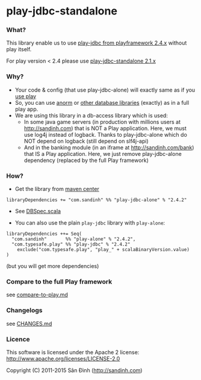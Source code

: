 play-jdbc-standalone
====================
### What?
This library enable us to use [play-jdbc from playframework 2.4.x](https://github.com/playframework/playframework/blob/2.4.x/framework/src/play-jdbc/src/main/scala/play/api/db/DB.scala) without play itself.

For play version < 2.4 please use [play-jdbc-standalone 2.1.x](http://search.maven.org/#search|ga|1|g%3A%22com.sandinh%22%20play-jdbc-standalone)

### Why?
+ Your code & config (that use play-jdbc-alone) will exactly same as if you [use play](http://www.playframework.com/documentation/2.4.x/ScalaDatabase)
+ So, you can use [anorm](http://www.playframework.com/documentation/2.4.x/ScalaAnorm) or [other database libraries](http://www.playframework.com/documentation/2.4.x/ScalaDatabaseOthers) (exactly) as in a full play app.
+ We are using this library in a db-access library which is used:
    - In some java game servers (in production with millions users at http://sandinh.com) that is NOT a Play application.
      Here, we must use log4j instead of logback. Thanks to play-jdbc-alone which do NOT depend on logback (still depend on slf4j-api)
    - And in the banking module (in an iframe at http://sandinh.com/bank) that IS a Play application.
      Here, we just remove play-jdbc-alone dependency (replaced by the full Play framework)

### How?
+ Get the library from [maven center](http://search.maven.org/#search|ga|1|g%3A%22com.sandinh%22%20play-jdbc-alone)
```
libraryDependencies += "com.sandinh" %% "play-jdbc-alone" % "2.4.2"
```
+ See [DBSpec.scala](https://github.com/giabao/play-jdbc-standalone/blob/master/src/test/scala/play/api/DBSpec.scala)

+ You can also use the plain `play-jdbc` library with `play-alone`:
```
libraryDependencies ++= Seq(
  "com.sandinh"       %% "play-alone" % "2.4.2",
  "com.typesafe.play" %% "play-jdbc" % "2.4.2"
    exclude("com.typesafe.play", "play_" + scalaBinaryVersion.value)
)
```
(but you will get more dependencies)

### Compare to the full Play framework
see [compare-to-play.md](compare-to-play.md)

### Changelogs
see [CHANGES.md](CHANGES.md)

### Licence
This software is licensed under the Apache 2 license:
http://www.apache.org/licenses/LICENSE-2.0

Copyright (C) 2011-2015 Sân Đình (http://sandinh.com)
